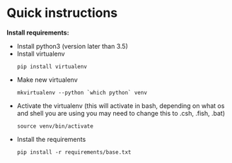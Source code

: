 # Quick instructions

**Install requirements:**
* Install python3 (version later than 3.5)
* Install virtualenv
    ```bazaar
    pip install virtualenv
    ```
* Make new virtualenv
    ```bazaar
    mkvirtualenv --python `which python` venv
    ```
* Activate the virtualenv (this will activate in bash, depending on what os and
 shell you are using you may need to change this to .csh, .fish, .bat)
    ```bazaar
    source venv/bin/activate
    ```
* Install the requirements
    ```bazaar
    pip install -r requirements/base.txt
    ```
 